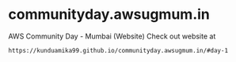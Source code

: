 # communityday.awsugmum.in
AWS Community Day - Mumbai (Website)
 Check out website at
 
 `https://kunduamika99.github.io/communityday.awsugmum.in/#day-1`
